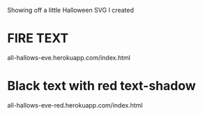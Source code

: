 Showing off a little Halloween SVG I created

# FIRE TEXT
all-hallows-eve.herokuapp.com/index.html

# Black text with red text-shadow
all-hallows-eve-red.herokuapp.com/index.html


